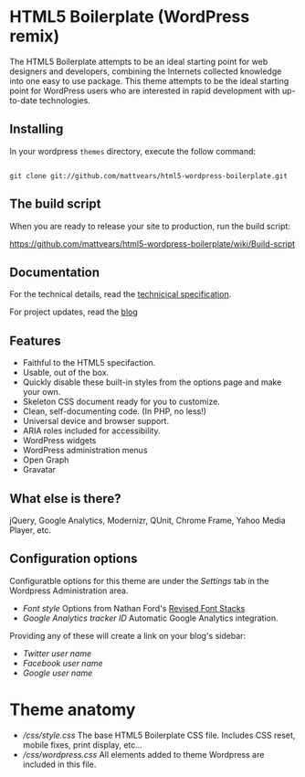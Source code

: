 #  HTML5 Boilerplate (WordPress remix)

The HTML5 Boilerplate attempts to be an ideal starting point for web designers and developers, combining the Internets collected knowledge into one easy to use package. This theme attempts to be the ideal starting point for WordPress users who are interested in rapid development with up-to-date technologies.

## Installing
In your wordpress <code>themes</code> directory, execute the follow command:

<code>
git clone git://github.com/mattvears/html5-wordpress-boilerplate.git
</code>

## The build script

When you are ready to release your site to production, run the build script: 

https://github.com/mattvears/html5-wordpress-boilerplate/wiki/Build-script

## Documentation

For the technical details, read the <a href="https://github.com/mattvears/html5-wordpress-boilerplate/wiki/Technical-Specification">technicical specification</a>.

For project updates, read the <a href="http://vears.net/boilerplate/">blog</a>

## Features

* Faithful to the HTML5 specifaction.
* Usable, out of the box.
* Quickly disable these built-in styles from the options page and make your own.
* Skeleton CSS document ready for you to customize.
* Clean, self-documenting code. (In PHP, no less!)
* Universal device and browser support. 
* ARIA roles included for accessibility.
* WordPress widgets
* WordPress administration menus
* Open Graph
* Gravatar 

## What else is there?

jQuery, Google Analytics, Modernizr, QUnit, Chrome Frame, Yahoo Media Player, etc.

## Configuration options

Configuratble options for this theme are under the *Settings* tab in the Wordpress Administration area.

* _Font style_ Options from Nathan Ford's [Revised Font Stacks](http://www.awayback.com/revised-font-stack/)  
* _Google Analytics tracker ID_ Automatic Google Analytics integration.

Providing any of these will create a link on your blog's sidebar:

* _Twitter user name_
* _Facebook user name_
* _Google user name_    

# Theme anatomy
* */css/style.css* The base HTML5 Boilerplate CSS file. Includes CSS reset, mobile fixes, print display, etc...
* */css/wordpress.css* All elements added to theme Wordpress are included in this file.

